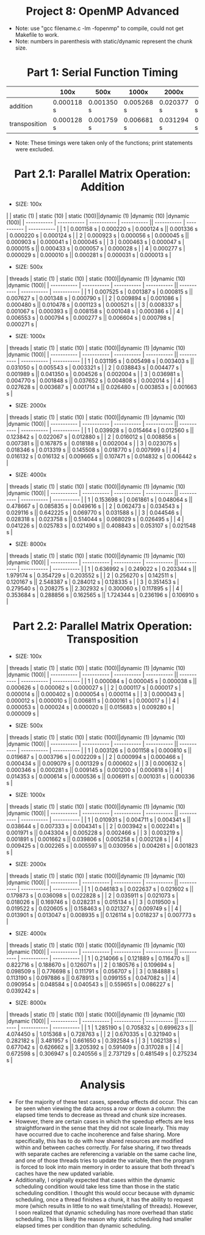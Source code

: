 # <center>Project 8: OpenMP Advanced</center>

* Note: use "gcc filename.c -lm -fopenmp" to compile, could not get Makefile to work.
* Note: numbers in parenthesis with static/dynamic represent the chunk size.

# <center>Part 1: Serial Function Timing</center>

|             | 100x        | 500x        | 1000x       | 2000x       | 4000x       | 8000x       |
| ----------- | ----------- | ----------- | ----------- | ----------- | ----------- | ----------- |
| addition    | 0.000118 s  | 0.001350 s  | 0.005268 s  | 0.020377 s  | 0.081126 s  | 0.324164 s  |
|transposition| 0.000128 s  | 0.001759 s  | 0.006681 s  | 0.031294 s  | 0.151303 s  | 0.872490 s  |

* Note: These timings were taken only of the functions; print statements were excluded.

# <center>Part 2.1: Parallel Matrix Operation: Addition </center>
* SIZE: 100x

|      | static (1)  | static (10) | static (100)||dynamic (1)  |dynamic (10) |dynamic (100)|
| ----------- | ----------- | ----------- | ----------- || ----------- | ----------- | ----------- |
| 1           | 0.001158 s  | 0.000220 s  | 0.000124 s  || 0.001336 s  | 0.000220 s  | 0.000124 s  |
| 2           | 0.000923 s  | 0.000056 s  | 0.000045 s  || 0.000903 s  | 0.000041 s  | 0.000045 s  |
| 3           | 0.000463 s  | 0.000047 s  | 0.000015 s  || 0.000433 s  | 0.000057 s  | 0.000028 s  |
| 4           | 0.000277 s  | 0.000029 s  | 0.000010 s  || 0.000281 s  | 0.000031 s  | 0.000013 s  |

* SIZE: 500x

| threads     | static (1)  | static (10) | static (100)||dynamic (1)  |dynamic (10) |dynamic (100)|
| ----------- | ----------- | ----------- | ----------- || ----------- | ----------- | ----------- |
| 1           | 0.007525 s  | 0.001387 s  | 0.000815 s  || 0.007627 s  | 0.001348 s  | 0.000790 s  |
| 2           | 0.009894 s  | 0.001086 s  | 0.000480 s  || 0.010478 s  | 0.001123 s  | 0.000521 s  |
| 3           | 0.008337 s  | 0.001067 s  | 0.000393 s  || 0.008158 s  | 0.001048 s  | 0.000386 s  |
| 4           | 0.006553 s  | 0.000794 s  | 0.000277 s  || 0.006604 s  | 0.000798 s  | 0.000271 s  |

* SIZE: 1000x

| threads     | static (1)  | static (10) | static (100)||dynamic (1)  |dynamic (10) |dynamic (100)|
| ----------- | ----------- | ----------- | ----------- || ----------- | ----------- | ----------- |
| 1           | 0.031195 s  | 0.005498 s  | 0.003403 s  || 0.031050 s  | 0.005543 s  | 0.003321 s  |
| 2           | 0.038843 s  | 0.004477 s  | 0.001989 s  || 0.041350 s  | 0.004526 s  | 0.002004 s  |
| 3           | 0.036981 s  | 0.004770 s  | 0.001848 s  || 0.037652 s  | 0.004808 s  | 0.002014 s  |
| 4           | 0.027628 s  | 0.003687 s  | 0.001714 s  || 0.026480 s  | 0.003853 s  | 0.001663 s  |

* SIZE: 2000x

| threads     | static (1)  | static (10) | static (100)||dynamic (1)  |dynamic (10) |dynamic (100)|
| ----------- | ----------- | ----------- | ----------- || ----------- | ----------- | ----------- |
| 1           | 0.039928 s  | 0.015464 s  | 0.012560 s  || 0.123842 s  | 0.022067 s  | 0.012880 s  |
| 2           | 0.016012 s  | 0.008856 s  | 0.007381 s  || 0.167875 s  | 0.018188 s  | 0.002004 s  |
| 3           | 0.023075 s  | 0.018346 s  | 0.013319 s  || 0.145508 s  | 0.018770 s  | 0.007999 s  |
| 4           | 0.016132 s  | 0.016132 s  | 0.009665 s  || 0.107471 s  | 0.014832 s  | 0.006442 s  |

* SIZE: 4000x

| threads     | static (1)  | static (10) | static (100)||dynamic (1)  |dynamic (10) |dynamic (100)|
| ----------- | ----------- | ----------- | ----------- || ----------- | ----------- | ----------- |
| 1           | 0.153698 s  | 0.061861 s  | 0.048064 s  || 0.478667 s  | 0.085835 s  | 0.049616 s  |
| 2           | 0.062473 s  | 0.034543 s  | 0.029116 s  || 0.642225 s  | 0.069770 s  | 0.031588 s  |
| 3           | 0.044546 s  | 0.028318 s  | 0.023758 s  || 0.514044 s  | 0.068029 s  | 0.026495 s  |
| 4           | 0.041226 s  | 0.025783 s  | 0.021490 s  || 0.408843 s  | 0.053107 s  | 0.021548 s  |

* SIZE: 8000x

| threads     | static (1)  | static (10) | static (100)||dynamic (1)  |dynamic (10) |dynamic (100)|
| ----------- | ----------- | ----------- | ----------- || ----------- | ----------- | ----------- |
| 1           | 0.636992 s  | 0.249022 s  | 0.203344 s  || 1.979174 s  | 0.354729 s  | 0.203552 s  |
| 2           | 0.256270 s  | 0.142511 s  | 0.120167 s  || 2.548387 s  | 0.284012 s  | 0.128335 s  |
| 3           | 0.351453 s  | 0.279540 s  | 0.208275 s  || 2.302932 s  | 0.300060 s  | 0.117895 s  |
| 4           | 0.353684 s  | 0.288856 s  | 0.162565 s  || 1.724344 s  | 0.236196 s  | 0.106910 s  |

# <center>Part 2.2: Parallel Matrix Operation: Transposition </center>
* SIZE: 100x

| threads     | static (1)  | static (10) | static (100)||dynamic (1)  |dynamic (10) |dynamic (100)|
| ----------- | ----------- | ----------- | ----------- || ----------- | ----------- | ----------- |
| 1           | 0.000084 s  | 0.000045 s  | 0.000038 s  || 0.000626 s  | 0.000062 s  | 0.000027 s  |
| 2           | 0.000117 s  | 0.000017 s  | 0.000014 s  || 0.000402 s  | 0.000054 s  | 0.000114 s  |
| 3           | 0.000043 s  | 0.000012 s  | 0.000010 s  || 0.006811 s  | 0.000161 s  | 0.000017 s  |
| 4           | 0.000053 s  | 0.000024 s  | 0.000020 s  || 0.015683 s  | 0.009280 s  | 0.000009 s  |

* SIZE: 500x

| threads     | static (1)  | static (10) | static (100)||dynamic (1)  |dynamic (10) |dynamic (100)|
| ----------- | ----------- | ----------- | ----------- || ----------- | ----------- | ----------- |
| 1           | 0.003126 s  | 0.001158 s  | 0.000810 s  || 0.019687 s  | 0.003796 s  | 0.002209 s  |
| 2           | 0.000994 s  | 0.000466 s  | 0.000434 s  || 0.009079 s  | 0.001329 s  | 0.000602 s  |
| 3           | 0.000632 s  | 0.000346 s  | 0.000281 s  || 0.009145 s  | 0.001200 s  | 0.000818 s  |
| 4           | 0.014353 s  | 0.000614 s  | 0.000536 s  || 0.006911 s  | 0.001031 s  | 0.000336 s  |

* SIZE: 1000x

| threads     | static (1)  | static (10) | static (100)||dynamic (1)  |dynamic (10) |dynamic (100)|
| ----------- | ----------- | ----------- | ----------- || ----------- | ----------- | ----------- |
| 1           | 0.010931 s  | 0.004711 s  | 0.004341 s  || 0.038644 s  | 0.007333 s  | 0.004341 s  |
| 2           | 0.003942 s  | 0.002241 s  | 0.001971 s  || 0.043304 s  | 0.005228 s  | 0.002466 s  |
| 3           | 0.003219 s  | 0.001891 s  | 0.001662 s  || 0.039806 s  | 0.005258 s  | 0.002128 s  |
| 4           | 0.009425 s  | 0.002265 s  | 0.005597 s  || 0.030956 s  | 0.004261 s  | 0.001823 s  |

* SIZE: 2000x

| threads     | static (1)  | static (10) | static (100)||dynamic (1)  |dynamic (10) |dynamic (100)|
| ----------- | ----------- | ----------- | ----------- || ----------- | ----------- | ----------- |
| 1           | 0.046183 s  | 0.022637 s  | 0.021602 s  || 0.179873 s  | 0.036098 s  | 0.022828 s  |
| 2           | 0.035911 s  | 0.021073 s  | 0.018026 s  || 0.169746 s  | 0.028231 s  | 0.015134 s  |
| 3           | 0.019500 s  | 0.019522 s  | 0.020605 s  || 0.158463 s  | 0.021327 s  | 0.009749 s  |
| 4           | 0.013901 s  | 0.013047 s  | 0.008935 s  || 0.126114 s  | 0.018237 s  | 0.007773 s  |

* SIZE: 4000x

| threads     | static (1)  | static (10) | static (100)||dynamic (1)  |dynamic (10) |dynamic (100)|
| ----------- | ----------- | ----------- | ----------- || ----------- | ----------- | ----------- |
| 1           | 0.214066 s  | 0.121889 s  | 0.116470 s  || 0.822716 s  | 0.188670 s  | 0.126071 s  |
| 2           | 0.180576 s  | 0.109694 s  | 0.098509 s  || 0.776698 s  | 0.111791 s  | 0.056707 s  |
| 3           | 0.184888 s  | 0.113190 s  | 0.097886 s  || 0.678913 s  | 0.099155 s  | 0.047082 s  |
| 4           | 0.090954 s  | 0.048584 s  | 0.040543 s  || 0.559651 s  | 0.086227 s  | 0.039242 s  |

* SIZE: 8000x

| threads     | static (1)  | static (10) | static (100)||dynamic (1)  |dynamic (10) |dynamic (100)|
| ----------- | ----------- | ----------- | ----------- || ----------- | ----------- | ----------- |
| 1           | 1.285190 s  | 0.705832 s  | 0.699623 s  || 4.074450 s  | 1.015368 s  | 0.728763 s  |
| 2           | 0.670335 s  | 0.321940 s  | 0.282182 s  || 3.481957 s  | 0.661650 s  | 0.392584 s  |
| 3           | 1.062138 s  | 0.677042 s  | 0.626662 s  || 3.205392 s  | 0.591409 s  | 0.317028 s  |
| 4           | 0.672598 s  | 0.306947 s  | 0.240556 s  || 2.737129 s  | 0.481549 s  | 0.275234 s  |

# <center> Analysis</center>
* For the majority of these test cases, speedup effects did occur. This can be seen when viewing the data across a row or down a column: the elapsed time tends to decrease as thread and chunk size increases.
* However, there are certain cases in which the speedup effects are less straightforward in the sense that they did not scale linearly. This may have occurred due to cache incoherence and false sharing. More specifically, this has to do with how shared resources are modified within and between caches correctly. For false sharing, if two threads with separate caches are referencing a variable on the same cache line, and one of those threads tries to update the variable, then the program is forced to look into main memory in order to assure that both thread's caches have the new updated variable.  
* Additionally, I originally expected that cases within the dynamic scheduling condition would take less time than those in the static scheduling condition. I thought this would occur because with dynamic scheduling, once a thread finishes a chunk, it has the ability to request more (which results in little to no wait time/stalling of threads). However, I soon realized that dynamic scheduling has more overhead than static scheduling. This is likely the reason why static scheduling had smaller elapsed times per condition than dynamic scheduling.
